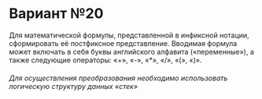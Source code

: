 # Вариант №20
Для математической формулы, представленной в инфиксной нотации, сформировать её постфиксное представление.
Вводимая формула может включать в себя буквы английского алфавита («переменные»), а также
следующие операторы: «+», «-», «*», «/», «(», «)».
###### Для осуществления преобразования необходимо использовать логическую структуру данных «стек»
